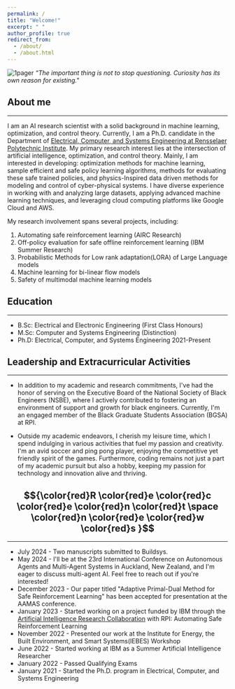```yaml
---
permalink: /
title: "Welcome!"
excerpt: " "
author_profile: true
redirect_from: 
  - /about/
  - /about.html
---
```

![1pager](https://Kaycee074.github.io/images/A23.jpg "Flyer")
*“The important thing is not to stop questioning. Curiosity has its own reason for existing."* 


## About me
___  


I am an AI research scientist with a solid background in machine learning, optimization, and control theory. Currently, I am a Ph.D. candidate in the Department of [Electrical, Computer, and Systems Engineering at Rensselaer Polytechnic Institute](https://ecse.rpi.edu/).
My primary research interest lies at the intersection of artificial intelligence,  optimization, and control theory. Mainly, I am interested in developing: optimization methods for machine learning, sample efficient and safe policy learning algorithms, methods for evaluating these safe trained policies, and physics-Inspired data driven methods for modeling and control  of cyber-physical systems.
I have diverse experience in working with and analyzing large datasets, applying advanced machine learning techniques, and leveraging cloud computing platforms like Google Cloud and AWS.

My research involvement spans several projects, including:

1. Automating safe reinforcement learning (AIRC Research)
2. Off-policy evaluation for safe offline reinforcement learning (IBM Summer Research)
3. Probabilistic Methods for Low rank adaptation(LORA) of Large Language models
4. Machine learning for bi-linear flow models
5. Safety of multimodal machine learning models




## Education
___
* B.Sc: Electrical and Electronic Engineering (First Class Honours)
* M.Sc: Computer and Systems Engineering (Distinction)
* Ph.D: Electrical, Computer, and Systems Engineering 2021-Present

## Leadership and Extracurricular Activities
___
* In addition to my academic and research commitments, I've had the honor of serving on the Executive Board of the National Society of Black Engineers (NSBE), where I actively contributed to fostering an environment of support and growth for black engineers. Currently, I'm an engaged member of the Black Graduate Students Association (BGSA) at RPI. 
  
* Outside my  academic endeavors, I cherish my leisure time, which I spend indulging in various activities that fuel my passion and creativity. I'm an avid soccer and ping pong player, enjoying the competitive yet friendly spirit of the games. Furthermore, coding remains not just a part of my academic pursuit but also a hobby, keeping my passion for technology and innovation alive and thriving.




## $${\color{red}R \color{red}e \color{red}c \color{red}e \color{red}n \color{red}t \space \color{red}n \color{red}e \color{red}w \color{red}s }$$ 
___
* July 2024 - Two  manuscripts submitted to  Buildsys.
* May 2024 - I'll be at the 23rd International Conference on Autonomous Agents and Multi-Agent Systems in Auckland, New Zealand, and I'm eager to discuss multi-agent AI. Feel free to reach out if you're interested! 
* December 2023 - Our paper titled "Adaptive Primal-Dual Method for Safe Reinforcement Learning" has been accepted for presentation at the AAMAS conference.
* January 2023  -  Started working on a project funded by IBM through the [Artificial Intelligence Research Collaboration](https://airc.rpi.edu/about) with RPI: Automating Safe   Reinforcement Learning 
* November 2022 -  Presented our work at the Institute for Energy, the Built Environment, and Smart Systems(IEBES) Workshop
* June    2022 -  Started working at IBM as a Summer Artificial Intelligence Researcher
* January 2022 -  Passed Qualifying Exams
* January 2021 -  Started the Ph.D. program in Electrical, Computer, and Systems Engineering


